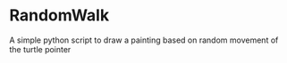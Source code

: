 # RandomWalk

A simple python script to draw a painting based on random movement of the turtle pointer
